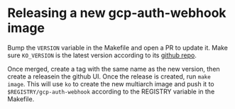 # Releasing a new gcp-auth-webhook image
Bump the `VERSION` variable in the Makefile and open a PR to update it. Make sure `KO_VERSION` is the latest version according to its [github repo](https://github.com/google/ko/releases).  

Once merged, create a tag with the same name as the new version, then create a releasein the github UI. Once the release is created, run `make image`. This will use `ko` to create the new multiarch image and push it to `$REGISTRY/gcp-auth-webhook` according to the REGISTRY variable in the Makefile.

